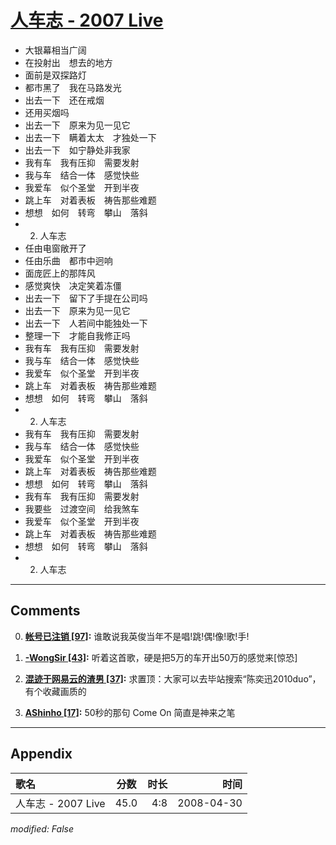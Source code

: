 # [人车志 - 2007 Live](https://music.163.com/song?id=65181)

* 大银幕相当广阔
* 在投射出　想去的地方
* 面前是双探路灯
* 都市黑了　我在马路发光
* 出去一下　还在戒烟
* 还用买烟吗
* 出去一下　原来为见一见它
* 出去一下　瞒着太太　才独处一下
* 出去一下　如宁静处非我家
* 我有车　我有压抑　需要发射
* 我与车　结合一体　感觉快些
* 我爱车　似个圣堂　开到半夜
* 跳上车　对着表板　祷告那些难题
* 想想　如何　转弯　攀山　落斜
* 02. 人车志
* 任由电窗敞开了
* 任由乐曲　都市中迥响
* 面庞匠上的那阵风
* 感觉爽快　决定笑着冻僵
* 出去一下　留下了手提在公司吗
* 出去一下　原来为见一见它
* 出去一下　人若间中能独处一下
* 整理一下　才能自我修正吗
* 我有车　我有压抑　需要发射
* 我与车　结合一体　感觉快些
* 我爱车　似个圣堂　开到半夜
* 跳上车　对着表板　祷告那些难题
* 想想　如何　转弯　攀山　落斜
* 02. 人车志
* 我有车　我有压抑　需要发射
* 我与车　结合一体　感觉快些
* 我爱车　似个圣堂　开到半夜
* 跳上车　对着表板　祷告那些难题
* 想想　如何　转弯　攀山　落斜
* 我有车　我有压抑　需要发射
* 我要些　过渡空间　给我煞车
* 我爱车　似个圣堂　开到半夜
* 跳上车　对着表板　祷告那些难题
* 想想　如何　转弯　攀山　落斜
* 02. 人车志


---

## Comments
0. **[帐号已注销 \[97\]](https://music.163.com/#/user/home?id=82038158):** 谁敢说我英俊当年不是唱!跳!偶!像!歌!手!

1. **[-WongSir \[43\]](https://music.163.com/#/user/home?id=46177315):** 听着这首歌，硬是把5万的车开出50万的感觉来[惊恐]

2. **[混迹于网易云的渣男 \[37\]](https://music.163.com/#/user/home?id=550066431):** 求置顶：大家可以去毕站搜索“陈奕迅2010duo”，有个收藏画质的

3. **[AShinho \[17\]](https://music.163.com/#/user/home?id=411826047):** 50秒的那句 Come On 简直是神来之笔



---

## Appendix

|歌名|分数|时长|时间|
|:---|:---:|---:|---:|
|人车志 - 2007 Live|45.0|4:8|2008-04-30

*modified: False*